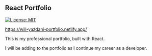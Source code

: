## React Portfolio
[![License: MIT](https://img.shields.io/badge/License-MIT-yellow.svg)](https://opensource.org/licenses/MIT)

https://will-yazdani-portfolio.netlify.app/

This is my professional portfolio, built with React.

I will be adding to the portfolio as I continue my career as a developer.